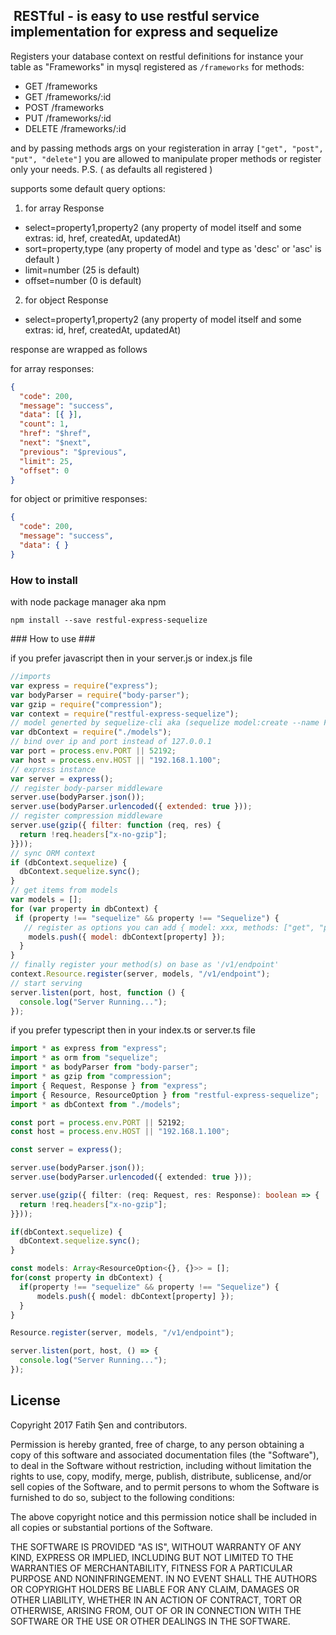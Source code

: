 ##  RESTful - is easy to use restful service implementation for express and sequelize ##

Registers your database context on restful definitions for instance your table as "Frameworks" in mysql registered as `/frameworks` for methods:
  
  * GET     /frameworks
  * GET     /frameworks/:id
  * POST    /frameworks
  * PUT     /frameworks/:id
  * DELETE  /frameworks/:id

and by passing methods args on your registeration in array `["get", "post", "put", "delete"]`
you are allowed to manipulate proper methods or register only your needs. P.S. ( as defaults all registered )

supports some default query options:
  
  1. for array Response
  * select=property1,property2 (any property of model itself and some extras: id, href, createdAt, updatedAt)
  * sort=property,type (any property of model and type as 'desc' or 'asc' is default )
  * limit=number (25 is default)
  * offset=number (0 is default)  
    
  2. for object Response
  * select=property1,property2 (any property of model itself and some extras: id, href, createdAt, updatedAt)  

response are wrapped as follows

  for array responses:

  ```json
  {
    "code": 200,
    "message": "success",
    "data": [{ }],
    "count": 1, 
    "href": "$href", 
    "next": "$next", 
    "previous": "$previous", 
    "limit": 25,
    "offset": 0
  }
  ```

  for object or primitive responses:

  ```json
  {
    "code": 200,
    "message": "success",
    "data": { } 
  }
  ```

### How to install ###

with node package manager aka npm

`npm install --save restful-express-sequelize`

### How to use ###

if you prefer javascript then in your server.js or index.js file

```javascript
//imports
var express = require("express");
var bodyParser = require("body-parser");
var gzip = require("compression");
var context = require("restful-express-sequelize");
// model generted by sequelize-cli aka (sequelize model:create --name Framework --attributes name:string,lang:string)
var dbContext = require("./models");
// bind over ip and port instead of 127.0.0.1
var port = process.env.PORT || 52192;
var host = process.env.HOST || "192.168.1.100";
// express instance
var server = express();
// register body-parser middleware
server.use(bodyParser.json());
server.use(bodyParser.urlencoded({ extended: true }));
// register compression middleware
server.use(gzip({ filter: function (req, res) {
  return !req.headers["x-no-gzip"];
}}));
// sync ORM context
if (dbContext.sequelize) {
  dbContext.sequelize.sync();
}
// get items from models
var models = [];
for (var property in dbContext) {
 if (property !== "sequelize" && property !== "Sequelize") {
   // register as options you can add { model: xxx, methods: ["get", "post"] } methods are optional 
    models.push({ model: dbContext[property] });
  }
}
// finally register your method(s) on base as '/v1/endpoint'
context.Resource.register(server, models, "/v1/endpoint");
// start serving
server.listen(port, host, function () {
  console.log("Server Running...");
});
```

if you prefer typescript then in your index.ts or server.ts file

```typescript
import * as express from "express";
import * as orm from "sequelize";
import * as bodyParser from "body-parser";
import * as gzip from "compression";
import { Request, Response } from "express";
import { Resource, ResourceOption } from "restful-express-sequelize";
import * as dbContext from "./models";

const port = process.env.PORT || 52192;
const host = process.env.HOST || "192.168.1.100";

const server = express();

server.use(bodyParser.json());
server.use(bodyParser.urlencoded({ extended: true }));

server.use(gzip({ filter: (req: Request, res: Response): boolean => {
  return !req.headers["x-no-gzip"];
}}));

if(dbContext.sequelize) {
  dbContext.sequelize.sync();
}

const models: Array<ResourceOption<{}, {}>> = [];
for(const property in dbContext) {  
  if(property !== "sequelize" && property !== "Sequelize") {
      models.push({ model: dbContext[property] }); 
  }  
}

Resource.register(server, models, "/v1/endpoint");

server.listen(port, host, () => {
  console.log("Server Running...");
});
```

## License ##

Copyright 2017 Fatih Şen and contributors.

Permission is hereby granted, free of charge, to any person obtaining a copy of this software and associated documentation files (the "Software"), to deal in the Software without restriction, including without limitation the rights to use, copy, modify, merge, publish, distribute, sublicense, and/or sell copies of the Software, and to permit persons to whom the Software is furnished to do so, subject to the following conditions:

The above copyright notice and this permission notice shall be included in all copies or substantial portions of the Software.

THE SOFTWARE IS PROVIDED "AS IS", WITHOUT WARRANTY OF ANY KIND, EXPRESS OR IMPLIED, INCLUDING BUT NOT LIMITED TO THE WARRANTIES OF MERCHANTABILITY, FITNESS FOR A PARTICULAR PURPOSE AND NONINFRINGEMENT. IN NO EVENT SHALL THE AUTHORS OR COPYRIGHT HOLDERS BE LIABLE FOR ANY CLAIM, DAMAGES OR OTHER LIABILITY, WHETHER IN AN ACTION OF CONTRACT, TORT OR OTHERWISE, ARISING FROM, OUT OF OR IN CONNECTION WITH THE SOFTWARE OR THE USE OR OTHER DEALINGS IN THE SOFTWARE.
